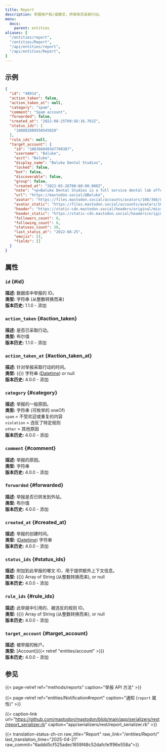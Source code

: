```yaml
---
title: Report
description: 举报用户和/或嘟文，供审核员采取行动。
menu:
  docs:
    parent: entities
aliases: [
  "/entities/report",
  "/entities/Report",
  "/api/entities/report",
  "/api/entities/Report",
]
---
```


## 示例

```json
{
  "id": "48914",
  "action_taken": false,
  "action_taken_at": null,
  "category": "spam",
  "comment": "Spam account",
  "forwarded": false,
  "created_at": "2022-08-25T09:56:16.763Z",
  "status_ids": [
    "108882889550545820"
  ],
  "rule_ids": null,
  "target_account": {
    "id": "108366849347798387",
    "username": "Baluke",
    "acct": "Baluke",
    "display_name": "Baluke Dental Studios",
    "locked": false,
    "bot": false,
    "discoverable": false,
    "group": false,
    "created_at": "2022-05-26T00:00:00.000Z",
    "note": "<p>Baluke Dental Studios is a full service dental lab offering fabrication, staining, and digital services. Advanced technologies and a meticulous process ensure reduced chair time, lower costs, and better patient outcomes with beautiful smiles. Talk to a representative today.</p><p><a href=\"https://baluke.com/\" target=\"_blank\" rel=\"nofollow noopener noreferrer\"><span class=\"invisible\">https://</span><span class=\"\">baluke.com/</span><span class=\"invisible\"></span></a></p>",
    "url": "https://mastodon.social/@Baluke",
    "avatar": "https://files.mastodon.social/accounts/avatars/108/366/849/347/798/387/original/dbcfe99ed5def0f4.png",
    "avatar_static": "https://files.mastodon.social/accounts/avatars/108/366/849/347/798/387/original/dbcfe99ed5def0f4.png",
    "header": "https://static-cdn.mastodon.social/headers/original/missing.png",
    "header_static": "https://static-cdn.mastodon.social/headers/original/missing.png",
    "followers_count": 0,
    "following_count": 0,
    "statuses_count": 38,
    "last_status_at": "2022-08-25",
    "emojis": [],
    "fields": []
  }
}
```

## 属性

### `id` {#id}

**描述:** 数据库中举报的 ID。\
**类型:** 字符串 (从整数转换而来)\
**版本历史:**
1.1.0 - 添加

### `action_taken` {#action_taken}

**描述:** 是否已采取行动。\
**类型:** 布尔值\
**版本历史:**
1.1.0 - 添加

### `action_taken_at` {#action_taken_at}

**描述:** 针对举报采取行动的时间。\
**类型:** {{<nullable>}} 字符串 ([Datetime](/api/datetime-format#datetime)) or null\
**版本历史:**
4.0.0 - 添加

### `category` {#category}

**描述:** 举报的一般原因。\
**类型:** 字符串 (可枚举的 oneOf)\
`spam` = 不受欢迎或重复的内容\
`violation` = 违反了特定规则\
`other` = 其他原因\
**版本历史:**
4.0.0 - 添加

### `comment` {#comment}

**描述:** 举报的原因。\
**类型:** 字符串\
**版本历史:**
4.0.0 - 添加

### `forwarded` {#forwarded}

**描述:** 举报是否已转发到外站。\
**类型:** 布尔值\
**版本历史:**
4.0.0 - 添加

### `created_at` {#created_at}

**描述:** 举报的创建时间。\
**类型:** ([Datetime](/api/datetime-format#datetime)) 字符串\
**版本历史:**
4.0.0 - 添加

### `status_ids` {#status_ids}

**描述:** 附加到此举报的嘟文 ID，用于提供额外上下文信息。\
**类型:** {{<nullable>}} Array of String (从整数转换而来), or null\
**版本历史:**
4.0.0 - 添加

### `rule_ids` {#rule_ids}

**描述:** 此举报中引用的、被违反的规则 ID。\
**类型:** {{<nullable>}} Array of String (从整数转换而来), or null\
**版本历史:**
4.0.0 - 添加

### `target_account` {#target_account}

**描述:** 被举报的帐户。\
**类型:** [Account]({{< relref "entities/account" >}})\
**版本历史:**
4.0.0 - 添加

## 参见

{{< page-relref ref="methods/reports" caption="举报 API 方法" >}}

{{< page-relref ref="entities/Notification#report" caption="通知 (`report` 属性)" >}}

{{< caption-link url="https://github.com/mastodon/mastodon/blob/main/app/serializers/rest/report_serializer.rb" caption="app/serializers/rest/report_serializer.rb" >}}

{{< translation-status-zh-cn raw_title="Report" raw_link="/entities/Report/" last_translation_time="2025-04-21" raw_commit="6addd5cf525adec1859f48c52dafcfe1f96e558a">}}
